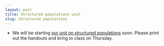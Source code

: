 ```yaml
---
layout: post
title: Structured populations unit
slug: Structured populations
---
```


* We will be starting [our unit on structured populations](/structure.html) soon. Please print out the handouts and bring to class on Thursday.
